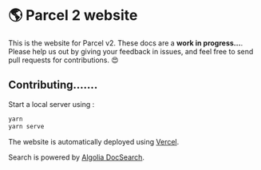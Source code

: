 # 🌎 Parcel 2 website

This is the website for Parcel v2. These docs are a **work in progress...**. Please help us out by giving your feedback in issues, and feel free to send pull requests for contributions. 😍

## Contributing.......

Start a local server using :

```bash
yarn
yarn serve
```

The website is automatically deployed using [Vercel](https://vercel.com).

Search is powered by [Algolia DocSearch](https://docsearch.algolia.com/).
